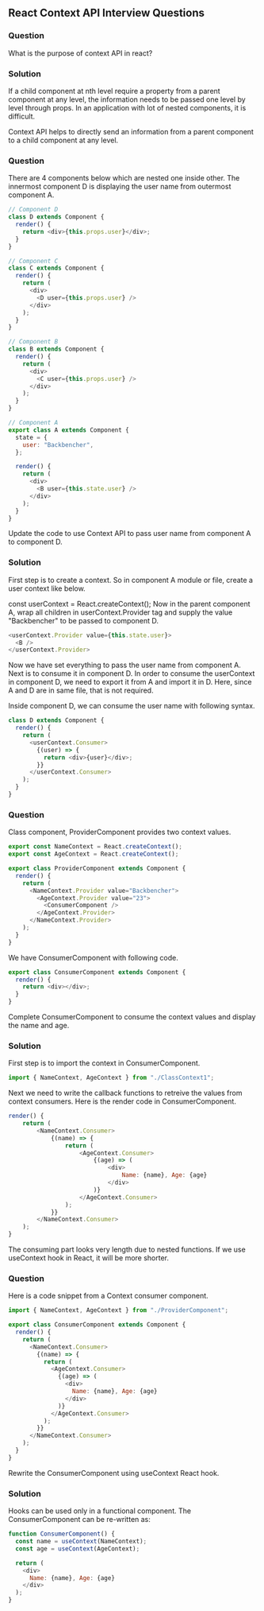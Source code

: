 ## React Context API Interview Questions

### Question

What is the purpose of context API in react?

### Solution

If a child component at nth level require a property from a parent component at any level, the information needs to be
passed one level by level through props. In an application with lot of nested components, it is difficult.

Context API helps to directly send an information from a parent component to a child component at any level.

### Question

There are 4 components below which are nested one inside other. The innermost component D is displaying the user name
from outermost component A.

```javascript
// Component D
class D extends Component {
  render() {
    return <div>{this.props.user}</div>;
  }
}

// Component C
class C extends Component {
  render() {
    return (
      <div>
        <D user={this.props.user} />
      </div>
    );
  }
}

// Component B
class B extends Component {
  render() {
    return (
      <div>
        <C user={this.props.user} />
      </div>
    );
  }
}

// Component A
export class A extends Component {
  state = {
    user: "Backbencher",
  };

  render() {
    return (
      <div>
        <B user={this.state.user} />
      </div>
    );
  }
}
```

Update the code to use Context API to pass user name from component A to component D.

### Solution

First step is to create a context. So in component A module or file, create a user context like below.

const userContext = React.createContext();
Now in the parent component A, wrap all children in userContext.Provider tag and supply the value "Backbencher" to be
passed to component D.

```javascript
<userContext.Provider value={this.state.user}>
  <B />
</userContext.Provider>
```

Now we have set everything to pass the user name from component A. Next is to consume it in component D. In order to
consume the userContext in component D, we need to export it from A and import it in D. Here, since A and D are in same
file, that is not required.

Inside component D, we can consume the user name with following syntax.

```javascript
class D extends Component {
  render() {
    return (
      <userContext.Consumer>
        {(user) => {
          return <div>{user}</div>;
        }}
      </userContext.Consumer>
    );
  }
}
```

### Question

Class component, ProviderComponent provides two context values.

```javascript
export const NameContext = React.createContext();
export const AgeContext = React.createContext();

export class ProviderComponent extends Component {
  render() {
    return (
      <NameContext.Provider value="Backbencher">
        <AgeContext.Provider value="23">
          <ConsumerComponent />
        </AgeContext.Provider>
      </NameContext.Provider>
    );
  }
}
```

We have ConsumerComponent with following code.

```javascript
export class ConsumerComponent extends Component {
  render() {
    return <div></div>;
  }
}
```

Complete ConsumerComponent to consume the context values and display the name and age.

### Solution

First step is to import the context in ConsumerComponent.

```javascript
import { NameContext, AgeContext } from "./ClassContext1";
```

Next we need to write the callback functions to retreive the values from context consumers. Here is the render code in
ConsumerComponent.

```javascript
render() {
    return (
        <NameContext.Consumer>
            {(name) => {
                return (
                    <AgeContext.Consumer>
                        {(age) => (
                            <div>
                                Name: {name}, Age: {age}
                            </div>
                        )}
                    </AgeContext.Consumer>
                );
            }}
        </NameContext.Consumer>
    );
}
```

The consuming part looks very length due to nested functions. If we use useContext hook in React, it will be more
shorter.

### Question

Here is a code snippet from a Context consumer component.

```javascript
import { NameContext, AgeContext } from "./ProviderComponent";

export class ConsumerComponent extends Component {
  render() {
    return (
      <NameContext.Consumer>
        {(name) => {
          return (
            <AgeContext.Consumer>
              {(age) => (
                <div>
                  Name: {name}, Age: {age}
                </div>
              )}
            </AgeContext.Consumer>
          );
        }}
      </NameContext.Consumer>
    );
  }
}
```

Rewrite the ConsumerComponent using useContext React hook.

### Solution

Hooks can be used only in a functional component. The ConsumerComponent can be re-written as:

```javascript
function ConsumerComponent() {
  const name = useContext(NameContext);
  const age = useContext(AgeContext);

  return (
    <div>
      Name: {name}, Age: {age}
    </div>
  );
}
```
